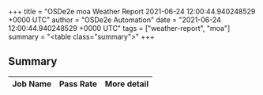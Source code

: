 +++
title = "OSDe2e moa Weather Report 2021-06-24 12:00:44.940248529 +0000 UTC"
author = "OSDe2e Automation"
date = "2021-06-24 12:00:44.940248529 +0000 UTC"
tags = ["weather-report", "moa"]
summary = "<table class=\"summary\"></table>"
+++
## Summary

| Job Name | Pass Rate | More detail |
|----------|-----------|-------------|




